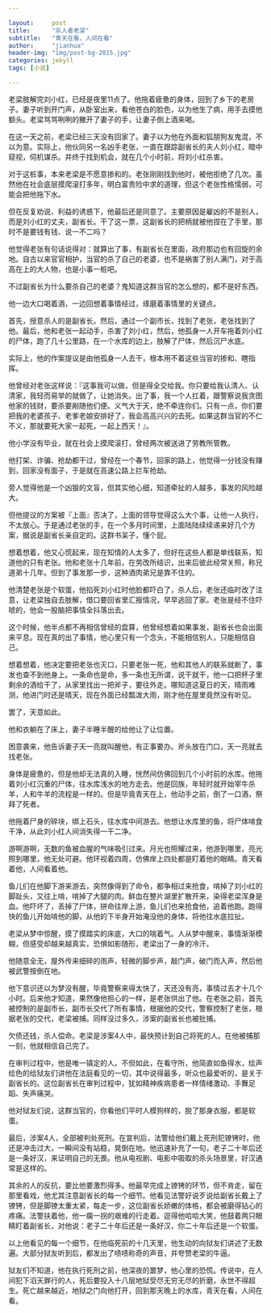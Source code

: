 ```yaml
---

layout:     post
title:      "杀人者老梁"
subtitle:   "青天在看，人间在看"
author:     "jianhua"
header-img: "img/post-bg-2015.jpg"
categories: jekyll
tags: [小说]

---
```


老梁肢解完刘小红，已经是夜里11点了。他拖着疲惫的身体，回到了乡下的老房子。妻子听到开门声，从卧室出来，看他苍白的脸色，以为他生了病，用手去摸他额头。老梁骂骂咧咧的撇开了妻子的手，让妻子倒上酒来喝。

在这一天之前，老梁已经三天没有回家了。妻子以为他在外面和狐朋狗友鬼混，不以为意。实际上，他伙同另一名凶手老张，一直在跟踪副省长的夫人刘小红，暗中窥视，伺机谋杀。并终于找到机会，就在几个小时前，将刘小红杀害。

对于这桩事，本来老梁是不愿意掺和的。老张刚刚找到他时，被他拒绝了几次。虽然他在社会底层摸爬滚打多年，明白富贵险中求的道理，但这个老张性格懦弱，可能会把他拖下水。

但在反复劝说、利益的诱惑下，他最后还是同意了。主要原因是雇凶的不是别人，而是刘小红的丈夫，副省长。干了这一票，这副省长的把柄就被他捏在了手里，那时不是要钱有钱、说一不二吗？

他觉得老张有句话说得对：就算出了事，有副省长在里面，政府那边也有回旋的余地。自古以来官官相护，当官的杀了自己的老婆，也不是祸害了别人满门，对于高高在上的大人物，也是小事一桩吧。

不过副省长为什么要杀自己的老婆？鬼知道这群当官的怎么想的，都不是好东西。

他一边大口喝着酒，一边回想着事情经过，琢磨着事情里的关键点。

首先，授意杀人的是副省长。然后，通过一个副市长，找到了老张，老张找到了他。最后，他和老张一起动手，杀害了刘小红，然后，他孤身一人开车拖着刘小红的尸体，跑了几十公里路，在一个水库的边上，肢解了尸体，然后沉尸水底。

实际上，他的作案提议是由他孤身一人去干，根本用不着这些当官的掺和、瞎指挥。

他曾经对老张这样说：『这事我可以做，但是得全交给我。你只要给我认清人、认清家，我轻而易举的就做了，让她消失。出了事，我一个人扛着，跟警察说我贪图他家的钱财，要杀要剐随他们便。义气大于天，绝不牵连你们。只有一点，你们要把我的老婆孩子、老爹老娘安排好了，我会高高兴兴的去死。如果这群当官的不仁不义，那就要死大家一起死，一起上西天！』。

他小学没有毕业，就在社会上摸爬滚打，曾经两次被送进了劳教所管教。

他打架、诈骗、抢劫都干过，曾经在一个春节，回家的路上，他觉得一分钱没有赚到，回家没有面子，于是就在高速公路上拦车抢劫。

旁人觉得他是一个凶狠的文盲，但其实他心细，知道牵扯的人越多，事发的风险越大。

但他提议的方案被『上面』否决了，上面的领导觉得这么大个事，让他一人执行，不太放心。于是通过老张的手，在一个多月时间里，上面陆陆续续递来好几个方案，据说是副省长亲自定的。这群书呆子，懂个屁。

想着想着，他又心慌起来，现在知情的人太多了，但好在这些人都是单线联系，知道他的只有老张。他和老张十几年前，在劳改所结识，出来后彼此经常关照，称兄道弟十几年。但到了事发那一步，这种酒肉弟兄是靠不住的。

他清楚老张是个软蛋，他掐死刘小红时他脸都吓白了，杀人后，老张还临时改了注意，让老梁独自去肢解，借口要回省里汇报情况，早早逃回了家。老张是经不住吓唬的，他会一股脑把事情全抖落出去。

这个时候，他半点都不再相信曾经的盘算，他曾经想着如果事发，副省长也会出面来平息。现在真的出了事情，他心里只有一个念头，不能相信别人，只能相信自己。

想着想着，他决定要把老张也灭口，只要老张一死，他和其他人的联系就断了，事发也查不到他身上。一条命也是命，多一条也无所谓，说干就干，他一口把杯子里剩余的酒给干了，从家里找出一把斧子，要往外走。哪知道这夏日的天，晴雨难测，他进门时还是晴天，现在外面已经瓢泼大雨，刚才他在屋里竟然没有听见。

罢了，天意如此。

他和衣躺在了床上，妻子半睡半醒的给他让了让位置。

困意袭来，他告诉妻子天一亮就叫醒他，有正事要办。斧头放在门口，天一亮就去找老张。

身体是疲惫的，但是他却无法真的入睡，恍然间仿佛回到几个小时前的水库。他拖着刘小红沉重的尸体，往水库浅水的地方走去。他是回族，年轻时就开始宰牛杀羊，人和牛羊的流程是一样的。但是毕竟青天在上，他动手之前，倒了一口酒，祭拜了死者。

他拖着尸身的碎块，绑上石头，往水库中间游去。他想让水库里的鱼，将尸体啃食干净，从此刘小红人间消失得一干二净。

游啊游啊，无数的鱼被血腥的气味吸引过来。月光也照耀过来，他游到哪里，亮光照到哪里，他无处可避。他环视着四周，仿佛岸上四处都是盯着他的眼睛。青天看着他，人间看着他。

鱼儿们在他脚下游来游去，突然像得到了命令，都争相过来抢食，啃掉了刘小红的脚趾头，又往上啃，啃掉了大腿的肉。鲜血在整片湖里扩散开来，染得老梁浑身是血。他吓坏了，丢掉了尸体，拼命往岸上游，鱼儿们也来抢食他，追着他跑。跑得快的鱼儿开始啃他的脚，从他的下半身开始淹没他的身体，将他往水底拉扯。

老梁从梦中惊醒，摸了摸踏实的床底，大口的喘着气。人从梦中醒来，事情渐渐模糊，但感受却越来越真实，恐惧如影随形，老梁出了一身的冷汗。

他随意全无，屋外传来细碎的雨声，轻微的脚步声，敲门声，破门而入声，然后他被武警按倒在地。

他下意识还以为梦没有醒，毕竟警察来得太快了，天还没有亮，事情过去才十几个小时。后来他才知道，果然像他担心的一样，是老张供出了他。在老张之前，首先被控制的是副市长，副市长交代了所有事情，根据他的交代，警察控制了老张，根据老张的交代，老梁被捕。同样没过多久，涉案的副省长也被批捕。

欠债还钱，杀人偿命。老梁是涉案4人中，最快预计到自己将死的人。在他被捕那一刻，他就相信自己完了。

在审判过程中，他是唯一镇定的人。不但如此，在看守所，他简直如鱼得水，绘声绘色的给狱友们讲他在法庭看见的一切，其中说得最多，听众也最爱听的，是关于副省长的。这位副省长在审判过程中，犹如精神疾病患者一样情绪激动、手舞足蹈、失声痛哭。

他对狱友们说，这群当官的，你看他们平时人模狗样的，脱了那身衣服，都是软蛋。

最后，涉案4人，全部被判处死刑。在宣判后，法警给他们戴上死刑犯镣铐时，他还是冲击过大，一瞬间没有站稳，晃倒在地。他迅速补充了一句，老子二十年后还是一条好汉，来证明自己的无畏。他从电视剧、电影中吸取的杀头场景里，好汉通常是这样的。

其余的人的反抗，要比他要激烈得多。他最早完成上镣铐的环节，但不肯走，留在那里看戏，他尤其注意副省长的每一个细节。他看见法警好说歹说给副省长戴上了镣铐，但是脚镣太重太紧，每走一步，这位副省长娇嫩的体格，都会被磨得钻心的疼痛。法警扶着他，他一瘸一拐的艰难的行走着。逗得他哈哈大笑，他鼓着两只眼睛盯着副省长，对他说：老子二十年后还是一条好汉，你二十年后还是一个软蛋。

以上他看见的每一个细节，在他临死前的十几天里，他生动的向狱友们讲述了无数遍。大部分狱友听到后，都发出了啧啧称奇的声音，并夸赞老梁的牛逼。

狱友们不知道，他在执行死刑之前，他深夜的噩梦，他心里的恐慌。传说中，在人间犯下滔天罪行的人，死后要投入十八层地狱受尽无穷无尽的折磨，永世不得超生。死亡越来越近，地狱之门向他打开，回到那天晚上的水库，青天在看，人间在看。
